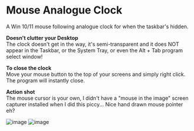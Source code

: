 # Mouse Analogue Clock
A Win 10/11 mouse following analogue clock for when the taskbar's hidden.


**Doesn't clutter your Desktop**              
The clock doesn't get in the way, it's semi-transparent and it does NOT appear in the Taskbar, or the System Tray, or even the Alt + Tab program select window!


**To close the clock**                        
Move your mouse button to the top of your screens and simply right click. The program will instantly close.


**Action shot**                                   
The mouse cursor is your own, I didn't have a "mouse in the image" screen capturer installed when I did this piccy...
Nice hand drawn mouse pointer eh?

![image](https://github.com/user-attachments/assets/645d64d0-a7c7-476c-8034-ca0972000545)   ![image](https://github.com/user-attachments/assets/7d5bb913-91ad-4a91-9d55-dea505df2fc5)

